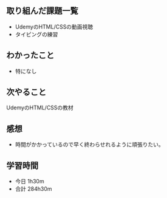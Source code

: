 ## 取り組んだ課題一覧
-  UdemyのHTML/CSSの動画視聴
- タイピングの練習
## わかったこと
- 特になし
## 次やること
UdemyのHTML/CSSの教材
## 感想
- 時間がかかっているので早く終わらせれるように頑張りたい。
## 学習時間
- 今日 1h30m
- 合計 284h30m